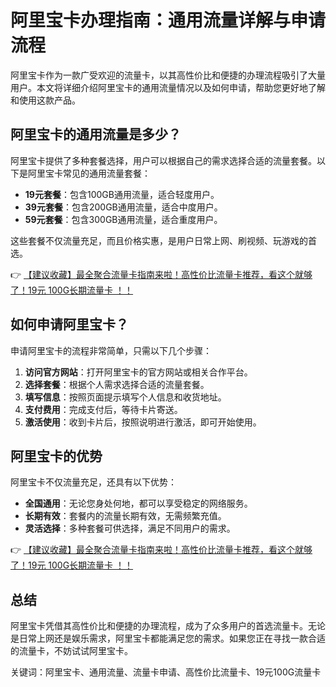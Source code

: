 # 阿里宝卡办理指南：通用流量详解与申请流程

阿里宝卡作为一款广受欢迎的流量卡，以其高性价比和便捷的办理流程吸引了大量用户。本文将详细介绍阿里宝卡的通用流量情况以及如何申请，帮助您更好地了解和使用这款产品。

## 阿里宝卡的通用流量是多少？

阿里宝卡提供了多种套餐选择，用户可以根据自己的需求选择合适的流量套餐。以下是阿里宝卡常见的通用流量套餐：

- **19元套餐**：包含100GB通用流量，适合轻度用户。
- **39元套餐**：包含200GB通用流量，适合中度用户。
- **59元套餐**：包含300GB通用流量，适合重度用户。

这些套餐不仅流量充足，而且价格实惠，是用户日常上网、刷视频、玩游戏的首选。

👉 [【建议收藏】最全聚合流量卡指南来啦！高性价比流量卡推荐，看这个就够了！19元 100G长期流量卡 ！！](https://bit.ly/Liuliangka)

## 如何申请阿里宝卡？

申请阿里宝卡的流程非常简单，只需以下几个步骤：

1. **访问官方网站**：打开阿里宝卡的官方网站或相关合作平台。
2. **选择套餐**：根据个人需求选择合适的流量套餐。
3. **填写信息**：按照页面提示填写个人信息和收货地址。
4. **支付费用**：完成支付后，等待卡片寄送。
5. **激活使用**：收到卡片后，按照说明进行激活，即可开始使用。

## 阿里宝卡的优势

阿里宝卡不仅流量充足，还具有以下优势：

- **全国通用**：无论您身处何地，都可以享受稳定的网络服务。
- **长期有效**：套餐内的流量长期有效，无需频繁充值。
- **灵活选择**：多种套餐可供选择，满足不同用户的需求。

👉 [【建议收藏】最全聚合流量卡指南来啦！高性价比流量卡推荐，看这个就够了！19元 100G长期流量卡 ！！](https://bit.ly/Liuliangka)

## 总结

阿里宝卡凭借其高性价比和便捷的办理流程，成为了众多用户的首选流量卡。无论是日常上网还是娱乐需求，阿里宝卡都能满足您的需求。如果您正在寻找一款合适的流量卡，不妨试试阿里宝卡。

关键词：阿里宝卡、通用流量、流量卡申请、高性价比流量卡、19元100G流量卡